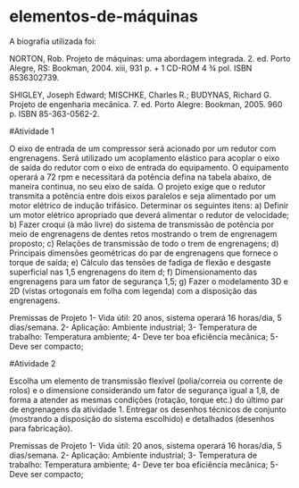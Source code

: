# elementos-de-máquinas

<justify>A biografia utilizada foi:

NORTON, Rob. Projeto de máquinas: uma abordagem integrada. 2. ed. Porto Alegre, RS: Bookman, 2004. xiii, 931 p. + 1 CD-ROM 4 ¾ pol. ISBN 8536302739. 

SHIGLEY, Joseph Edward; MISCHKE, Charles R.; BUDYNAS, Richard G. Projeto de engenharia mecânica. 7. ed. Porto Alegre: Bookman, 2005. 960 p. ISBN 85-363-0562-2. 

#Atividade 1

O eixo de entrada de um compressor será acionado por um redutor com engrenagens. Será utilizado um acoplamento elástico para acoplar o eixo de
saída do redutor com o eixo de entrada do equipamento. O equipamento operará a 72 rpm e necessitará da potência defina na tabela abaixo, de maneira
continua, no seu eixo de saída. O projeto exige que o redutor transmita a potência entre dois eixos paralelos e seja alimentado por um motor elétrico de indução trifásico. Determinar os seguintes itens:
a) Definir um motor elétrico apropriado que deverá alimentar o redutor de velocidade;
b) Fazer croqui (à mão livre) do sistema de transmissão de potência por meio de engrenagens de dentes retos mostrando o trem de engrenagem proposto;
c) Relações de transmissão de todo o trem de engrenagens;
d) Principais dimensões geométricas do par de engrenagens que fornece o torque de saída;
e) Cálculo das tensões de fadiga de flexão e desgaste superficial nas 1,5 engrenagens do item d;
f) Dimensionamento das engrenagens para um fator de segurança 1,5;
g) Fazer o modelamento 3D e 2D (vistas ortogonais em folha com legenda) com a disposição das engrenagens.

Premissas de Projeto
1- Vida útil: 20 anos, sistema operará 16 horas/dia, 5 dias/semana.
2- Aplicação: Ambiente industrial;
3- Temperatura de trabalho: Temperatura ambiente;
4- Deve ter boa eficiência mecânica;
5- Deve ser compacto;

#Atividade 2

Escolha um elemento de transmissão flexível (polia/correia ou corrente de rolos) e o dimensione considerando um fator de segurança igual a 1,8, de forma a
atender as mesmas condições (rotação, torque etc.) do último par de engrenagens da atividade 1. Entregar os desenhos técnicos de conjunto (mostrando a disposição do sistema escolhido) e detalhados (desenhos para fabricação).

Premissas de Projeto
1- Vida útil: 20 anos, sistema operará 16 horas/dia, 5 dias/semana.
2- Aplicação: Ambiente industrial;
3- Temperatura de trabalho: Temperatura ambiente;
4- Deve ter boa eficiência mecânica;
5- Deve ser compacto;


</justify>
